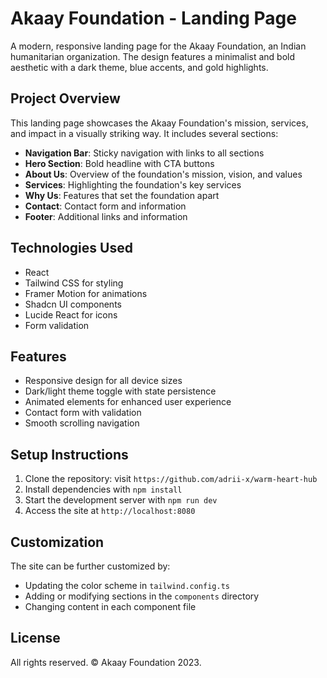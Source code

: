 
# Akaay Foundation - Landing Page

A modern, responsive landing page for the Akaay Foundation, an Indian humanitarian organization. The design features a minimalist and bold aesthetic with a dark theme, blue accents, and gold highlights.

## Project Overview

This landing page showcases the Akaay Foundation's mission, services, and impact in a visually striking way. It includes several sections:

- **Navigation Bar**: Sticky navigation with links to all sections
- **Hero Section**: Bold headline with CTA buttons
- **About Us**: Overview of the foundation's mission, vision, and values
- **Services**: Highlighting the foundation's key services
- **Why Us**: Features that set the foundation apart
- **Contact**: Contact form and information
- **Footer**: Additional links and information

## Technologies Used

- React
- Tailwind CSS for styling
- Framer Motion for animations
- Shadcn UI components
- Lucide React for icons
- Form validation

## Features

- Responsive design for all device sizes
- Dark/light theme toggle with state persistence
- Animated elements for enhanced user experience
- Contact form with validation
- Smooth scrolling navigation

## Setup Instructions

1. Clone the repository: visit `https://github.com/adrii-x/warm-heart-hub`
2. Install dependencies with `npm install`
3. Start the development server with `npm run dev`
4. Access the site at `http://localhost:8080`

## Customization

The site can be further customized by:

- Updating the color scheme in `tailwind.config.ts`
- Adding or modifying sections in the `components` directory
- Changing content in each component file

## License

All rights reserved. © Akaay Foundation 2023.
